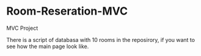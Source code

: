 # Room-Reseration-MVC
MVC Project

There is a script of databasa with 10 rooms in the reposirory, if you want to see how the main page look like.
